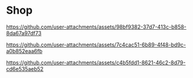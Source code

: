 # Shop



https://github.com/user-attachments/assets/98bf9382-37d7-413c-b858-8da67a97df73



https://github.com/user-attachments/assets/7c4cac51-6b89-4f48-bd9c-a0b852eaa6fb



https://github.com/user-attachments/assets/c4b5fdd1-8621-46c2-8d79-cd6e535aeb52

